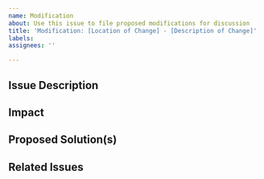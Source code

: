 ```yaml
---
name: Modification
about: Use this issue to file proposed modifications for discussion
title: 'Modification: [Location of Change] - [Description of Change]'
labels: 
assignees: ''

---
```

## Issue Description


## Impact


## Proposed Solution(s)


## Related Issues
